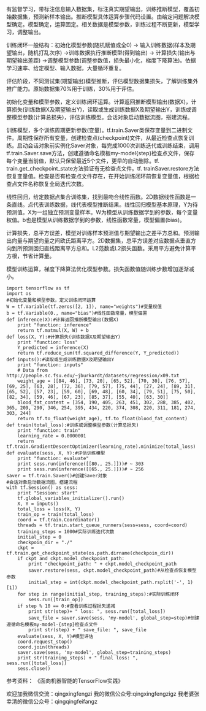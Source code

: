 有监督学习，带标注信息输入数据集，标注真实期望输出，训练推断模型，覆盖初始数据集，预测新样本输出。推断模型具体运算步骤代码设置。由给定问题解决模型确定。模型确定，运算固定。相关数据是模型参数，训练过程不断更新，模型学习，调整输出。

训练闭环一般结构：初始化模型参数(随机赋值或全0) -> 输入训练数据(样本及期望输出，随机打乱次序) ->训练数据执行推断模型(得到输出) -> 计算损失(输出与期望输出差距) ->调整模型参数(调整参数值，损失最小化，梯度下降算法)。依据学习速率、给定模型、输入数据，大量循环重复。

评估阶段，不同测试集(期望输出)模型推断，评估模型数据集损失，了解训练集外推广能力。原始数据集70%用于训练，30%用于评估。

初始化变量和模型参数，定义训练闭环运算。计算返回推断模型输出(数据X)，计算损失(训练数据X及期望输出Y)，读取或生成训练数据X及期望输出Y，训练或调整模型参数(计算总损失)，评估训练模型。会话对象启动数据流图，搭建流程。

训练模型，多个训练周期更新参数(变量)。tf.train.Saver类保存变量到二进制文件。周期性保存所有变量，创建检查点(checkpoint)文件，从最近检查点恢复训练。启动会话对象前实例化Saver对象，每完成1000次训练迭代或训练结束，调用tf.train.Saver.save方法，创建遵循命名模板my-model{step}检查点文件，保存每个变量当前值，默认只保留最近5个文件，更早的自动删除。tf. train.get_checkpoint_state方法验证有无检查点文件。tf. trainSaver.restore方法恢复变量值。检查是否有检查点文件存在，在开始训练闭环前恢复变量值，根据检查点文件名称恢复全局迭代次数。

线性回归，给定数据点集合训练集，找到最吻合线性函数。2D数据线性函数是一条直线。点代表训练数据，线代表模型推断结果。线性回归模型基本原理，Y为待预测值。X为一组独立预测变量样本。W为模型从训练数据学到的参数，每个变量权值。b也是模型从训练数据学到的参数，线性函数常量，模型偏置(bias)。

计算损失，总平方误差，模型对训练样本预测值与期望输出之差平方总和。预测输出向量与期望向量之间欧氏距离平方。2D数据集，总平方误差对应数据点垂直方向到所预测回归直线距离平方总和。L2范数或L2损失函数。采用平方避免计算平方根，节省计算量。

模型训练运算，梯度下降算法优化模型参数。损失函数值随训练步数增加逐渐减小。


    import tensorflow as tf
    import os
    #初始化变量和模型参数，定义训练闭环运算
    W = tf.Variable(tf.zeros([2, 1]), name="weights")#变量权值
    b = tf.Variable(0., name="bias")#线性函数常量，模型偏置
    def inference(X):#计算返回推断模型输出(数据X)
        print "function: inference"
        return tf.matmul(X, W) + b
    def loss(X, Y):#计算损失(训练数据X及期望输出Y)
        print "function: loss"
        Y_predicted = inference(X)
        return tf.reduce_sum(tf.squared_difference(Y, Y_predicted))
    def inputs():#读取或生成训练数据X及期望输出Y
        print "function: inputs"
        # Data from http://people.sc.fsu.edu/~jburkardt/datasets/regression/x09.txt
        weight_age = [[84, 46], [73, 20], [65, 52], [70, 30], [76, 57], [69, 25], [63, 28], [72, 36], [79, 57], [75, 44], [27, 24], [89, 31], [65, 52], [57, 23], [59, 60], [69, 48], [60, 34], [79, 51], [75, 50], [82, 34], [59, 46], [67, 23], [85, 37], [55, 40], [63, 30]]
        blood_fat_content = [354, 190, 405, 263, 451, 302, 288, 385, 402, 365, 209, 290, 346, 254, 395, 434, 220, 374, 308, 220, 311, 181, 274, 303, 244]
        return tf.to_float(weight_age), tf.to_float(blood_fat_content)
    def train(total_loss):#训练或调整模型参数(计算总损失)
        print "function: train"
        learning_rate = 0.0000001
        return tf.train.GradientDescentOptimizer(learning_rate).minimize(total_loss)
    def evaluate(sess, X, Y):#评估训练模型
        print "function: evaluate"
        print sess.run(inference([[80., 25.]]))# ~ 303
        print sess.run(inference([[65., 25.]]))# ~ 256
    saver = tf.train.Saver()#创建Saver对象
    #会话对象启动数据流图，搭建流程
    with tf.Session() as sess:
        print "Session: start"
        tf.global_variables_initializer().run()
        X, Y = inputs()
        total_loss = loss(X, Y)
        train_op = train(total_loss)
        coord = tf.train.Coordinator()
        threads = tf.train.start_queue_runners(sess=sess, coord=coord)
        training_steps = 1000#实际训练迭代次数
        initial_step = 0
        checkpoin_dir = "./"
        ckpt = tf.train.get_checkpoint_state(os.path.dirname(checkpoin_dir))
        if ckpt and ckpt.model_checkpoint_path:
            print "checkpoint_path: " + ckpt.model_checkpoint_path
            saver.restore(sess, ckpt.model_checkpoint_path)#从检查点恢复模型参数
            initial_step = int(ckpt.model_checkpoint_path.rsplit('-', 1)[1])
        for step in range(initial_step, training_steps):#实际训练闭环
            sess.run([train_op])
        if step % 10 == 0:#查看训练过程损失递减
            print str(step)+ " loss: ", sess.run([total_loss])
            save_file = saver.save(sess, 'my-model', global_step=step)#创建遵循命名模板my-model-{step}检查点文件
            print str(step) + " save_file: ", save_file
        evaluate(sess, X, Y)#模型评估
        coord.request_stop()
        coord.join(threads)
        saver.save(sess, 'my-model', global_step=training_steps)
        print str(training_steps) + " final loss: ", sess.run([total_loss])
        sess.close()


参考资料：
《面向机器智能的TensorFlow实践》

欢迎加我微信交流：qingxingfengzi
我的微信公众号:qingxingfengzigz
我老婆张幸清的微信公众号：qingqingfeifangz